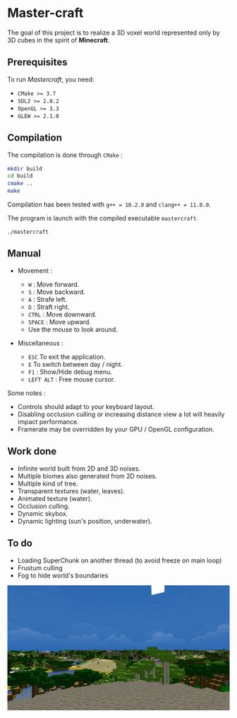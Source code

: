 # Master-craft

The goal of this project is to realize a 3D voxel world represented only by 3D cubes in the spirit of **Minecraft**.

## Prerequisites

To run *Mastercraft*, you need:

* `CMake >= 3.7`
* `SDL2 >= 2.0.2`
* `OpenGL >= 3.3`
* `GLEW >= 2.1.0`


## Compilation

The compilation is done through `CMake` :

````bash
mkdir build
cd build
cmake ..
make
````

Compilation has been tested with `g++ = 10.2.0` and `clang++ = 11.0.0`.

The program is launch with the compiled executable `mastercraft`.

```
./mastercraft
```


## Manual


* Movement :

    * `W` : Move forward.
    * `S` : Move backward.
    * `A` : Strafe left.
    * `D` : Straft right.
    * `CTRL` : Move downward.
    * `SPACE` : Move upward.
    * Use the mouse to look around.

* Miscellaneous :

    * `ESC` To exit the application.
    * `E` To switch between day / night.
    * `F1` : Show/Hide debug menu.
    * `LEFT ALT` : Free mouse cursor.

Some notes :

* Controls should adapt to your keyboard layout.
* Disabling occlusion culling or increasing distance view a lot will heavily impact performance.
* Framerate may be overridden by your GPU / OpenGL configuration.


## Work done

* Infinite world built from 2D and 3D noises.
* Multiple biomes also generated from 2D noises.
* Multiple kind of tree.
* Transparent textures (water, leaves).
* Animated texture (water).
* Occlusion culling.
* Dynamic skybox.
* Dynamic lighting (sun's position, underwater).


## To do

* Loading SuperChunk on another thread (to avoid freeze on main loop)
* Frustum culling
* Fog to hide world's boundaries


![screenshot](assets/screenshots/screenshot1.png)
